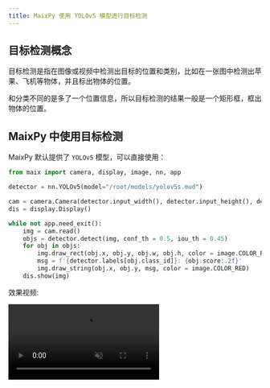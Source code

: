 ```yaml
---
title: MaixPy 使用 YOLOv5 模型进行目标检测
---
```



## 目标检测概念

目标检测是指在图像或视频中检测出目标的位置和类别，比如在一张图中检测出苹果、飞机等物体，并且标出物体的位置。

和分类不同的是多了一个位置信息，所以目标检测的结果一般是一个矩形框，框出物体的位置。

## MaixPy 中使用目标检测

MaixPy 默认提供了 `YOLOv5` 模型，可以直接使用：

```python
from maix import camera, display, image, nn, app

detector = nn.YOLOv5(model="/root/models/yolov5s.mud")

cam = camera.Camera(detector.input_width(), detector.input_height(), detector.input_format())
dis = display.Display()

while not app.need_exit():
    img = cam.read()
    objs = detector.detect(img, conf_th = 0.5, iou_th = 0.45)
    for obj in objs:
        img.draw_rect(obj.x, obj.y, obj.w, obj.h, color = image.COLOR_RED)
        msg = f'{detector.labels[obj.class_id]}: {obj.score:.2f}'
        img.draw_string(obj.x, obj.y, msg, color = image.COLOR_RED)
    dis.show(img)
```

效果视频:

<video playsinline controls autoplay loop muted preload src="https://wiki.sipeed.com/maixpy/static/video/detector.mp4" type="video/mp4">


这里使用了摄像头拍摄图像，然后传给 `detector`进行检测，得出结果后，将结果(分类名称和位置)显示在屏幕上。

更多 API 使用参考 [maix.nn](/api/maix/nn.html) 模块的文档。

## 训练自己的目标检测模型

请到[MaixHub](https://maixhub.com) 学习并训练目标检测模型，创建项目时选择`目标检测模型`即可。

